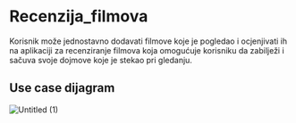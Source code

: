 # Recenzija_filmova

 Korisnik može jednostavno dodavati filmove koje je pogledao i ocjenjivati ih na aplikaciji za recenziranje filmova koja omogućuje korisniku da zabilježi i sačuva svoje dojmove koje je stekao pri gledanju.
## Use case dijagram

![Untitled (1)](https://github.com/MarijaKuric/Recenzija_filmova/assets/159777612/3d7f188e-59e1-4a52-8b05-464d1fec9f5f)

